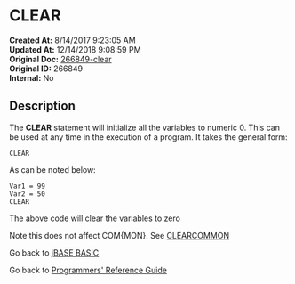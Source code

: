 # CLEAR

**Created At:** 8/14/2017 9:23:05 AM  
**Updated At:** 12/14/2018 9:08:59 PM  
**Original Doc:** [266849-clear](https://docs.jbase.com/36868-jbase-basic/266849-clear)  
**Original ID:** 266849  
**Internal:** No  

## Description

The **CLEAR** statement will initialize all the variables to numeric 0. This can be used at any time in the execution of a program. It takes the general form:

```
CLEAR
```

As can be noted below:

```
Var1 = 99
Var2 = 50
CLEAR
```

The above code will clear the variables to zero

Note this does not affect COM{MON}. See [CLEARCOMMON](./../clearcommon "jBC CLEARCOMMON")

Go back to [jBASE BASIC](./../README.md)

Go back to [Programmers' Reference Guide](./../../reference-guides/jbc/README.md)

  
<PageFooter />
